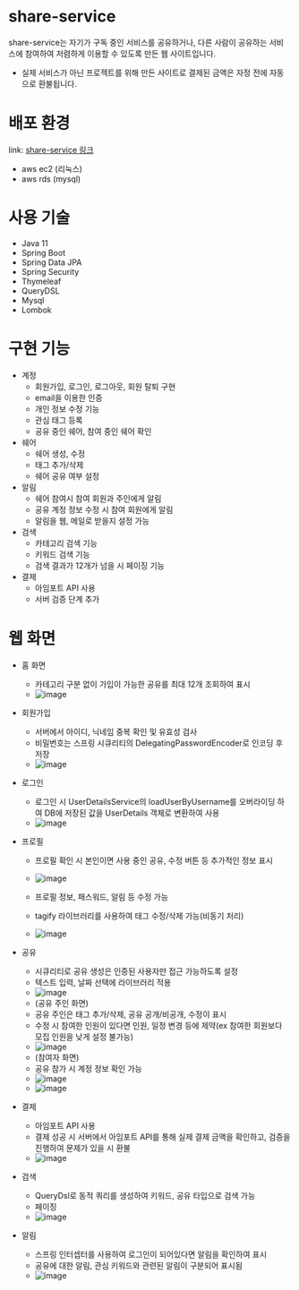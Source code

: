 # share-service

share-service는 자기가 구독 중인 서비스를 공유하거나, 다른 사람이 공유하는 서비스에 참여하여 저렴하게 이용할 수 있도록 만든 웹 사이트입니다.   
- 실제 서비스가 아닌 프로젝트를 위해 만든 사이트로 결제된 금액은 자정 전에 자동으로 환불됩니다.

# 배포 환경
link: [share-service 링크](http://52.78.87.137:8080/)
- aws ec2 (리눅스)
- aws rds (mysql)

# 사용 기술
- Java 11
- Spring Boot
- Spring Data JPA
- Spring Security
- Thymeleaf
- QueryDSL
- Mysql
- Lombok

# 구현 기능
- 계정
   - 회원가입, 로그인, 로그아웃, 회원 탈퇴 구현
   - email을 이용한 인증
   - 개인 정보 수정 기능
   - 관심 태그 등록
   - 공유 중인 쉐어, 참여 중인 쉐어 확인
- 쉐어
   - 쉐어 생성, 수정
   - 태그 추가/삭제
   - 쉐어 공유 여부 설정
- 알림
   - 쉐어 참여시 참여 회원과 주인에게 알림
   - 공유 계정 정보 수정 시 참여 회원에게 알림
   - 알림을 웹, 메일로 받을지 설정 가능
- 검색
   - 카테고리 검색 기능
   - 키워드 검색 기능
   - 검색 결과가 12개가 넘을 시 페이징 기능
- 결제
   - 아임포트 API 사용
   - 서버 검증 단계 추가

# 웹 화면 
- 홈 화면
   - 카테고리 구분 없이 가입이 가능한 공유를 최대 12개 조회하여 표시
   - ![image](https://user-images.githubusercontent.com/80329358/150930604-8dab48ab-c97d-4a38-a10c-a52994a7a574.png)   
   
- 회원가입
   - 서버에서 아이디, 닉네임 중복 확인 및 유효성 검사 
   - 비밀번호는 스프링 시큐리티의 DelegatingPasswordEncoder로 인코딩 후 저장
   - ![image](https://user-images.githubusercontent.com/80329358/150930961-155770ec-82df-4788-a435-6126449b7b9a.png)  
    
- 로그인
   - 로그인 시 UserDetailsService의 loadUserByUsername를 오버라이딩 하여 DB에 저장된 값을 UserDetails 객체로 변환하여 사용
   - ![image](https://user-images.githubusercontent.com/80329358/150944184-a933a426-ef22-473a-a8d9-848c09d94c46.png)   
   
- 프로필
   - 프로필 확인 시 본인이면 사용 중인 공유, 수정 버튼 등 추가적인 정보 표시
   - ![image](https://user-images.githubusercontent.com/80329358/150932781-aac7a9e1-8db7-4813-a492-1afed0dd4914.png)   
   
   - 프로필 정보, 패스워드, 알림 등 수정 가능
   - tagify 라이브러리를 사용하여 태그 수정/삭제 가능(비동기 처리)
   - ![image](https://user-images.githubusercontent.com/80329358/150933255-6c584dbd-dd59-4380-98c1-28a08c30f9f6.png)   
   
- 공유
   - 시큐리티로 공유 생성은 인증된 사용자만 접근 가능하도록 설정
   - 텍스트 입력, 날짜 선택에 라이브러리 적용
   - ![image](https://user-images.githubusercontent.com/80329358/150933611-a232fe93-ca1d-4f31-a529-38b56194206f.png)
   - (공유 주인 화면)
   - 공유 주인은 태그 추가/삭제, 공유 공개/비공개, 수정이 표시
   - 수정 시 참여한 인원이 있다면 인원, 일정 변경 등에 제약(ex 참여한 회원보다 모집 인원을 낮게 설정 불가능)
   - ![image](https://user-images.githubusercontent.com/80329358/150935319-a455af6d-8f16-4624-b0ec-f2d6361c7853.png)
   - (참여자 화면)
   - 공유 참가 시 계정 정보 확인 가능
   - ![image](https://user-images.githubusercontent.com/80329358/150935552-3990d6b1-d2f2-4ec8-ad5e-714905d0c375.png)
   - ![image](https://user-images.githubusercontent.com/80329358/150935591-1878001b-3ed4-4b9a-904d-2c8b3dc07ed4.png)   

- 결제
   - 아임포트 API 사용
   - 결제 성공 시 서버에서 아임포트 API를 통해 실제 결제 금액을 확인하고, 검증을 진행하여 문제가 있을 시 환불
   - ![image](https://user-images.githubusercontent.com/80329358/150936007-1c2f6a78-ad51-4102-b3d1-9ea0a19c7ba6.png)   

- 검색
   - QueryDsl로 동적 쿼리를 생성하여 키워드, 공유 타입으로 검색 가능
   - 페이징 
   - ![image](https://user-images.githubusercontent.com/80329358/150942982-6206f53b-0597-42f2-a43b-f238799c4ddd.png)   

- 알림
   - 스프링 인터셉터를 사용하여 로그인이 되어있다면 알림을 확인하여 표시
   - 공유에 대한 알림, 관심 키워드와 관련된 알림이 구분되어 표시됨
   - ![image](https://user-images.githubusercontent.com/80329358/150943888-e801467e-a6cd-4dbd-bf2d-d28468fb13f3.png)




